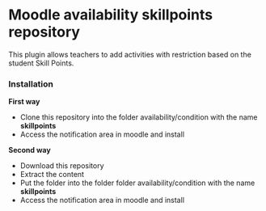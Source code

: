 # Moodle availability skillpoints repository

This plugin allows teachers to add activities with restriction based on the student Skill Points.

### Installation

**First way**

- Clone this repository into the folder availability/condition with the name **skillpoints**
- Access the notification area in moodle and install

**Second way**

- Download this repository
- Extract the content
- Put the folder into the folder folder availability/condition with the name **skillpoints**
- Access the notification area in moodle and install
